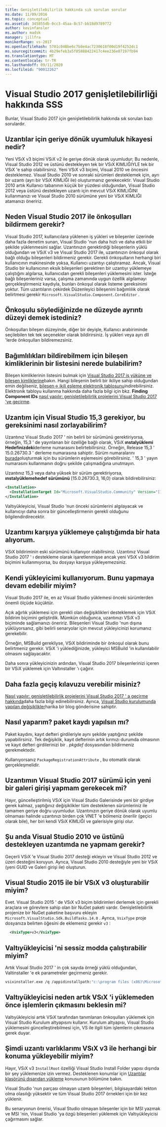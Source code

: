 ```yaml
---
title: Genişletilebilirlik hakkında sık sorulan sorular
ms.date: 11/09/2016
ms.topic: conceptual
ms.assetid: 345855db-0cc3-45aa-8c57-bb18d9789772
author: kevinfansler
ms.author: madsk
manager: jillfra
monikerRange: vs-2017
ms.openlocfilehash: 5701c048be6c7b8e4ac7230618f00d19f4252dc1
ms.sourcegitcommit: 4b29efeb3a5f05888422417c4ee236e07197fb94
ms.translationtype: MT
ms.contentlocale: tr-TR
ms.lasthandoff: 09/11/2020
ms.locfileid: "90012262"
---
```

# <a name="faq-for-visual-studio-2017-extensibility"></a>Visual Studio 2017 genişletilebilirliği hakkında SSS

Bunlar, Visual Studio 2017 için genişletilebilirlik hakkında sık sorulan bazı sorulardır.

## <a name="what-is-the-backwards-compatibility-story-for-extensions"></a>Uzantılar için geriye dönük uyumluluk hikayesi nedir?

Yeni VSıX v3 biçimi VSıX v2 ile geriye dönük olarak uyumludur; Bu nedenle, Visual Studio 2012 ve üstünü destekleyen tek bir VSıX KIMLIĞIYLE tek bir VSıX 'e sahip olabilirsiniz. Yeni VSıX v3 biçimi, Visual 2010 ve öncesini desteklemez. Visual Studio 2010 ve sonraki sürümleri desteklemek için, ayrı bir uzantı (ayrı bir VSıX KIMLIĞI ile) oluşturmanız gerekecektir. Visual Studio 2010 artık Kullanıcı tabanının küçük bir yüzdesi olduğundan, Visual Studio 2012 veya üstünü destekleyen uzantı için mevcut VSıX KIMLIĞINI kullanmanızı ve Visual Studio 2010 sürümüne yeni bir VSıX KIMLIĞI atamanızı öneririz.

## <a name="why-do-i-need-to-declare-prerequisites-with-visual-studio-2017"></a>Neden Visual Studio 2017 ile önkoşulları bildirmem gerekir?

Visual Studio 2017, kullanıcılara yüklenen iş yükleri ve bileşenler üzerinde daha fazla denetim sunan, Visual Studio 'nun daha hızlı ve daha etkili bir şekilde yüklenmesini sağlar. Uzantınızın gerektirdiği bileşenlerin yüklü olduğundan ve VSıX v3 ve Visual Studio 2017 ile, uzantınızın önkoşul olarak bağlı olduğu bileşenleri bildirmeniz gerekir. Gerekli önkoşulların herhangi biri kullanıcının makinesinde yoksa, Kullanıcı uzantıyı çalıştıramaz. Ancak, Visual Studio bir kullanıcının eksik bileşenleri gerektiren bir uzantıyı yüklemeye çalıştığını algılarsa, kullanıcıdan gerekli bileşenleri yüklemesini ister. İsteğe bağlı bileşenleriniz varsa, çalışma zamanında uygun özellik algılamayı gerçekleştirmeniz kaydıyla, bunları önkoşul olarak listeme gereksinimi yoktur. Tüm uzantıların çekirdek Düzenleyici bileşenini bağımlılık olarak belirtmesi gerekir `Microsoft.VisualStudio.Component.CoreEditor` .

## <a name="when-you-say-prerequisite-what-level-of-granularity-do-you-mean"></a>Önkoşulu söylediğinizde ne düzeyde ayrıntı düzeyi demek istediniz?

Önkoşulları bileşen düzeyinde, diğer bir deyişle, Kullanıcı arabiriminde seçilebilen tek tek seçenekler olarak bildirirsiniz. İş yükleri veya ayrı dll 'lerde önkoşulları bildiremezsiniz.

## <a name="where-do-i-find-a-list-of-component-ids-so-i-can-declare-dependencies"></a>Bağımlılıkları bildirebilmem için bileşen kimliklerinin bir listesini nerede bulabilirim?

Bileşen kimliklerinin listesini bulmak için [Visual Studio 2017 iş yüküne ve bileşen kimliklerine](../install/workload-and-component-ids.md?view=vs-2019)bakın. Hangi bileşenin belirli bir ikiliye sahip olduğundan emin değilseniz, [bileşen-> ikili eşleme elektronik tablosunu](https://aka.ms/vs2017componentid-binaries)indirebilirsiniz. Elektronik tabloyu kullanma hakkında daha fazla bilgi için bkz. **Finding Component IDs** [nasıl yapılır: genişletilebilirlik projelerini Visual Studio 2017 'ye geçirme](how-to-migrate-extensibility-projects-to-visual-studio-2017.md).

## <a name="my-extension-requires-visual-studio-153-how-do-i-enforce-that-requirement"></a>Uzantım için Visual Studio 15,3 gerekiyor, bu gereksinimi nasıl zorlayabilirim?

Uzantınız Visual Studio 2017 ' nin belirli bir sürümünü gerektiriyorsa, örneğin, 15,3 ' de yayınlanan bir özelliğe bağlı olarak, VSıX **ınstalyüklemi Hedefinizdeki**derleme numarasını belirtebilirsiniz. Örneğin, Release 15,3 ' 15.0.26730.3 ' derleme numarasına sahiptir. Sürüm numaralarını [burada](../install/visual-studio-build-numbers-and-release-dates.md)oluşturmak için bu sürümlerin eşlemesini görebilirsiniz. ' 15,3 ' yayın numarasını kullanmanın doğru şekilde çalışmadığına unutmayın.

Uzantınız 15,3 veya daha yüksek bir sürüm gerektiriyorsa, **ınstalyüklemehedef sürümünü** [15.0.26730.3, 16,0) olarak bildirebilirsiniz:

```xml
<Installation>
  <InstallationTarget Id="Microsoft.VisualStudio.Community" Version="[15.0.26730.3, 16.0)" />
</Installation>
```

Valtıyükleyicisi, Visual Studio 'nun önceki sürümlerini algılayacak ve kullanıcıyı daha sonra bir güncelleştirmenin gerekli olduğunu bilgilendirdirecektir.

## <a name="i-keep-getting-an-error-when-i-try-to-upload-my-extension"></a>Uzantımı karşıya yüklemeye çalıştığımda bir hata alıyorum.

VSıX bildiriminin eski sürümünü kullanıyor olabilirsiniz. Uzantınız Visual Studio 2017 ' ı destekleme olarak işaretlenmişse ancak yeni VSıX v3 bildirim biçimini kullanmıyorsa, bu dosyayı karşıya yükleyemezsiniz.

## <a name="i-use-my-own-installer-can-i-continue-to-do-that"></a>Kendi yükleyicimi kullanıyorum. Bunu yapmaya devam edebilir miyim?

Visual Studio 2017 ile, en az Visual Studio yüklemesi önceki sürümlerden önemli ölçüde küçüktür.

Açık ağırlık yüklemesi için gerekli olan değişiklikleri desteklemek için VSıX bildirim biçimini geliştirdik. Mümkün olduğunca, uzantınızı VSıX v3 biçiminde sağlamanızı öneririz. Bileşenleri Visual Studio 'nun dışına yüklüyorsanız, gibi belirli senaryolar için mevcut yükleyicinizi korumanız gerekebilir.

Örneğin, MSBuild gerekliyse, VSıX bildiriminde bir önkoşul olarak bunu belirtmeniz gerekir. VSıX 'i yüklediğinizde, yükleyici MSBuild 'in kullanılabilir olmasını sağlayacaktır.

Daha sonra yükleyicinizin ardından, Visual Studio 2017 bileşenlerinizi içeren bir VSıX yüklemek için Valtınstaller 'ı çağırır.

## <a name="can-you-give-me-more-migration-guidance"></a>Daha fazla geçiş kılavuzu verebilir misiniz?

[Nasıl yapılır: genişletilebilirlik projelerini Visual Studio 2017 ' a geçirme hakkında](how-to-migrate-extensibility-projects-to-visual-studio-2017.md)daha fazla bilgi edinebilirsiniz. Ayrıca, [Visual Studio kurulumunda yapılan değişiklikler](https://devblogs.microsoft.com/setup/changes-to-visual-studio-15-setup/)harika bir blog gönderisine sahiptir.

## <a name="how-do-i-do-package-registration"></a>Nasıl yaparım? paket kaydı yapılsın mı?

Paket kaydını, kayıt defteri girdileriyle aynı şekilde yaptığınız şekilde yapabilirsiniz. Tek değişiklik, kayıt defterinin artık kırmızı durumda olmasının ve kayıt defteri girdilerinizi bir *. pkgdef* dosyasından bildirmeniz gerekmektedir.

Kullanıyorsanız `PackageRegistrationAttribute` , bu otomatik olarak gerçekleşmelidir.

## <a name="will-i-need-a-new-gallery-entry-for-the-visual-studio-2017-version-of-my-extension"></a>Uzantımın Visual Studio 2017 sürümü için yeni bir galeri girişi yapmam gerekecek mi?

Hayır, güncelleştirilmiş VSıX için Visual Studio Galerisinde yeni bir girdiye gerek kalmaz, yaptığınız değişiklikler tüm desteklenen sürümleriniz ile tamamen geriye doğru uyumludur. Uzantınızın geriye dönük olarak uyumlu olmaması halinde uzantınızı birden çok VNET 'e bölmeniz önerilir (geçici olarak bile), her biri kendi VSıX KIMLIĞI ve galerisiyle girişi olur.

## <a name="what-should-i-do-with-my-extension-that-currently-supports-visual-studio-2010-and-later"></a>Şu anda Visual Studio 2010 ve üstünü destekleyen uzantımda ne yapmam gerekir?

Geçerli VSıX 'e Visual Studio 2017 desteği ekleyin ve Visual Studio 2012 ve üzeri desteğini koruyun. Ayrıca, Visual Studio 2010 desteğiyle yeni bir VSıX (yeni GUID ve Galeri girişi ile) oluşturun.

## <a name="can-i-build-a-vsix-v3-with-visual-studio-2015"></a>Visual Studio 2015 ile bir VSıX v3 oluşturabilir miyim?

Evet. Visual Studio 2015 ' de VSıX v3 biçim bildirimleri derlemek için gerekli araçlara ve görevlere sahip olan bir NuGet paketi vardır. Genişletilebilirlik projenize bir NuGet paketine başvuru ekleyin `Microsoft.VisualStudio.Sdk.BuildTasks.14.0` . Ayrıca, `VsixType` proje dosyanıza belirten öğesini de eklemeniz gerekir `v3` :

```xml
  <VsixType>v3</VsixType>
```

## <a name="can-i-run-the-vsixinstaller-in-quiet-mode"></a>Valtıyükleyicisi 'ni sessiz modda çalıştırabilir miyim?

Artık Visual Studio 2017 ' in çok sayıda örneği yüklü olduğundan, Valtinstaller 'e ek parametreler geçirmeniz gerekir.

```bash
vsixinstaller.exe /q /appidinstallpath:"c:\program files (x86)\Microsoft Visual Studio\2017\Enterprise\Common7\IDE\devenv.exe" /appidname:"Visual Studio" /logFile:<path to log file> /skuName:Enterprise /skuVersion:15.0.25810.0 "KendoUI.Mvc.VSPackage.vsix"
```

## <a name="why-does-the-vsixinstaller-now-wait-for-processes-to-exit-before-installing-the-vsix"></a>Valtıyükleyicisi neden artık VSıX 'i yüklemeden önce işlemlerin çıkmasını beklesin mi?

Valtıyükleyicisi artık VSıX tarafından tanımlanan önkoşulları yüklemek için Visual Studio Kurulum altyapısını kullanır. Kurulum altyapısı, Visual Studio yüklemesini güncelleştirebilmesi için, VS ile ilgili tüm işlemlerin çıkmasına gerek duyar.

## <a name="can-i-now-install-my-extension-assets-to-any-location-with-vsix-v3"></a>Şimdi uzantı varlıklarımı VSıX v3 ile herhangi bir konuma yükleyebilir miyim?

Hayır, VSıX v3 `InstallRoot` özelliği Visual Studio Install Folder yapısı dışında bir şey yüklemenize izin vermez. Desteklenen konumlar için [Uzantılar klasörünü dışarıdan yükleme](set-install-root.md) konusunun bölümüne bakın.

Visual Studio 'nun parçası olmayan uzantı bileşenleri, bilgisayardaki tekton olma olasılığı yüksektir ve tüm Visual Studio 2017 örnekleri için bir kez yüklenir.

Bu senaryonun önerisi, Visual Studio olmayan bileşenler için bir MSI yazmak ve MSI 'nin, Visual Studio 'ya özgü bileşenleri yüklemek için Valtıyükleyicisi çağırmasını sağlar.